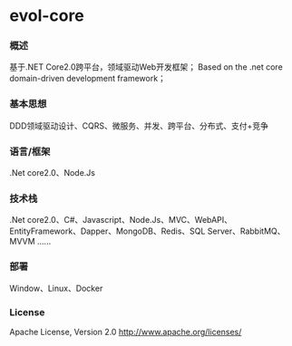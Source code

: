 # evol-core

### 概述

基于.NET Core2.0跨平台，领域驱动Web开发框架； Based on the .net core domain-driven development framework；

### 基本思想

DDD领域驱动设计、CQRS、微服务、并发、跨平台、分布式、支付+竞争

### 语言/框架

.Net core2.0、Node.Js

### 技术栈

.Net core2.0、C#、Javascript、Node.Js、MVC、WebAPI、EntityFramework、Dapper、MongoDB、Redis、SQL Server、RabbitMQ、MVVM ......

### 部署

Window、Linux、Docker

### License

Apache License, Version 2.0 <http://www.apache.org/licenses/>
